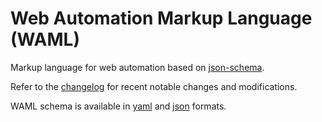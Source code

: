 # Web Automation Markup Language (WAML)
Markup language for web automation based on [json-schema].

Refer to the [changelog] for recent notable changes and modifications.

WAML schema is available in [yaml] and [json] formats.

[json-schema]: http://json-schema.org/
[changelog]: CHANGELOG.md
[json]: dist/waml.json
[yaml]: dist/waml.yaml